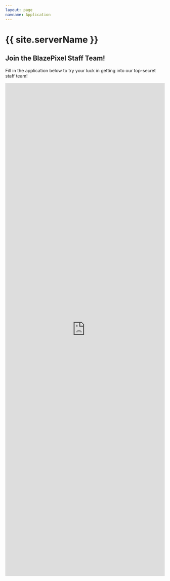 ```yaml
---
layout: page
navname: Application
---
```


# {{ site.serverName }}
## Join the BlazePixel Staff Team!

Fill in the application below to try your luck in getting into our top-secret staff team!
<style>
  l4V7wb {
    display:none;
  }
</style>
<iframe src="https://docs.google.com/forms/d/e/1FAIpQLSfLWAQPEgWG_lAblEEG7GCLVPlxjtG-jQiaU70Zvd65J_Mo7g/viewform?embedded=true" style="width:100%" height="1560" frameborder="0" marginheight="0" marginwidth="0" scrolling="no">Please wait…</iframe>

